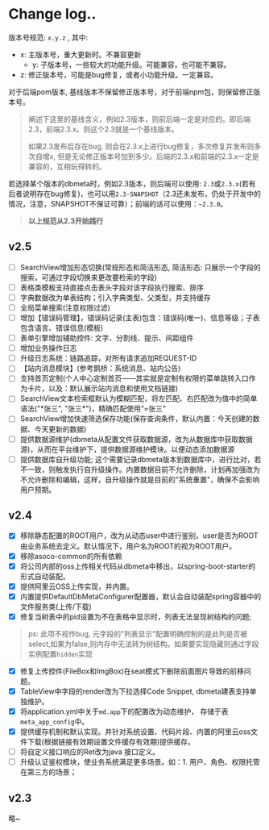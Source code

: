 # Change log..

版本号规范: `x.y.z` , 其中:

- x: 主版本号，重大更新时。不兼容更新
  - y: 子版本号，一些较大的功能升级。可能兼容，也可能不兼容。
- z: 修正版本号，可能是bug修复，或者小功能升级。一定兼容。

对于后端pom版本, 基线版本不保留修正版本号，对于前端npm包，则保留修正版本号。

> 阐述下这里的基线含义，例如2.3版本，则前后端一定是对应的。即后端2.3，前端2.3.x。则这个2.3就是一个基线版本。
>
> 如果2.3发布后存在bug, 则会在2.3.x上进行bug修复，多次修复并发布则多次自增x, 但是无论修正版本号加到多少。后端的2.3.x和前端的2.3.x一定是兼容的，互相玩得转的。

若选择某个版本的dbmeta时，例如2.3版本，则后端可以使用: `2.3`或`2.3.x`(若有后者说明存在bug修复)，也可以用`2.3-SNAPSHOT`（2.3还未发布，仍处于开发中的情况，注意，SNAPSHOT不保证可靠）；前端的话可以使用：`~2.3.0`。

> **以上规范从2.3开始践行**

## v2.5

* [ ]  SearchView增加形态切换(常规形态和简洁形态, 简洁形态: 只展示一个字段的搜索，可通过字段切换来更改要检索的字段)
* [ ]  表格类模板支持直接点击表头字段对该字段执行搜索、排序
* [ ]  字典数据改为单表结构；引入字典类型、父类型，并支持缓存
* [ ]  全局菜单搜索(注意权限过滤)
* [ ]  增加【错误码管理】，错误码记录(主表)包含：错误码(唯一)、信息等级；子表包含语言、错误信息(模板)
* [ ]  表单引擎增加辅助控件:  文字、分割线、提示、间距组件
* [ ]  增加业务操作日志
* [ ]  升级日志系统：链路追踪，对所有请求追加REQUEST-ID
* [ ]  【站内消息模块】(参考鹊桥：系统消息、站内公告)
* [ ]  支持首页定制(个人中心定制首页——其实就是定制有权限的菜单跳转入口作为卡片，以及：默认展示站内消息和使用文档链接)
* [ ]  SearchView文本检索框默认为模糊匹配，将左匹配、右匹配改为值中的简单语法("\*张三", "张三\*")，精确匹配使用“=张三"
* [ ]  SearchView增加快速筛选保存功能(保存查询条件，默认内置：今天创建的数据、今天更新的数据)
* [ ]  提供数据源维护(dbmeta从配置文件获取数据源，改为从数据库中获取数据源)，从而在平台维护下，提供数据源维护模块。以便动态添加数据源
* [ ]  提供数据库自升级功能; 这个需要记录dbmeta版本到数据库中，进行比对，若不一致，则触发执行自升级操作。内置数据目前不允许删除，计划再加强改为不允许删除和编辑，这样，自升级操作就是目前的"系统重置"，确保不会影响用户预期。

## v2.4

* [X]  移除静态配置的ROOT用户，改为从动态user中进行鉴别，user是否为ROOT由业务系统去定义。默认情况下，用户名为ROOT的视为ROOT用户。
* [X]  移除asoco-common的所有依赖
* [X]  将公司内部的oss上传相关代码从dbmeta中移出，以spring-boot-starter的形式自动装配。
* [X]  提供阿里云OSS上传实现，并内置。
* [X]  内置提供DefaultDbMetaConfigurer配置器，默认会自动装配spring容器中的文件服务类(上传/下载)
* [X]  修复当树表中的pid设置为不在表格中显示时，列表无法呈现树结构的问题;
  > ps: 此项不视作bug, 元字段的"列表显示"配置明确控制的是此列是否被select,如果为false,则内存中无法转为树结构。如果要实现隐藏则通过字段实例配置`hidden`实现
  >
* [X]  修复上传控件(FileBox和ImgBox)在seat模式下删除前面图片导致的前移问题。
* [X]  TableView中字段的render改为下拉选择Code Snippet, dbmeta建表支持单独维护。
* [X]  将application.yml中关于`md.app`下的配置改为动态维护， 存储于表`meta_app_config`中。
* [X]  提供缓存机制和默认实现。并针对系统设置、代码片段、内置的阿里云oss文件下载(根据链接有效期设置文件缓存有效期)提供缓存。
* [ ]  将自定义接口响应的Ret改为java 接口定义。
* [ ]  升级认证鉴权模块，使业务系统满足更多场景。如：1. 用户、角色、权限托管在第三方的场景；

## v2.3

略~
